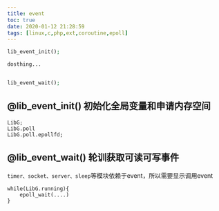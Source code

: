 ```yaml
---
title: event
toc: true
date: 2020-01-12 21:28:59
tags: [linux,c,php,ext,coroutine,epoll]
---
```


```php
lib_event_init();

dosthing...


lib_event_wait();
```
## @lib_event_init() 初始化全局变量和申请内存空间
```
LibG;
LibG.poll
LibG.poll.epollfd;
```

## @lib_event_wait() 轮训获取可读可写事件
`timer、socket、server、sleep`等模块依赖于event，所以需要显示调用event
```
while(LibG.running){
    epoll_wait(....)
}
```